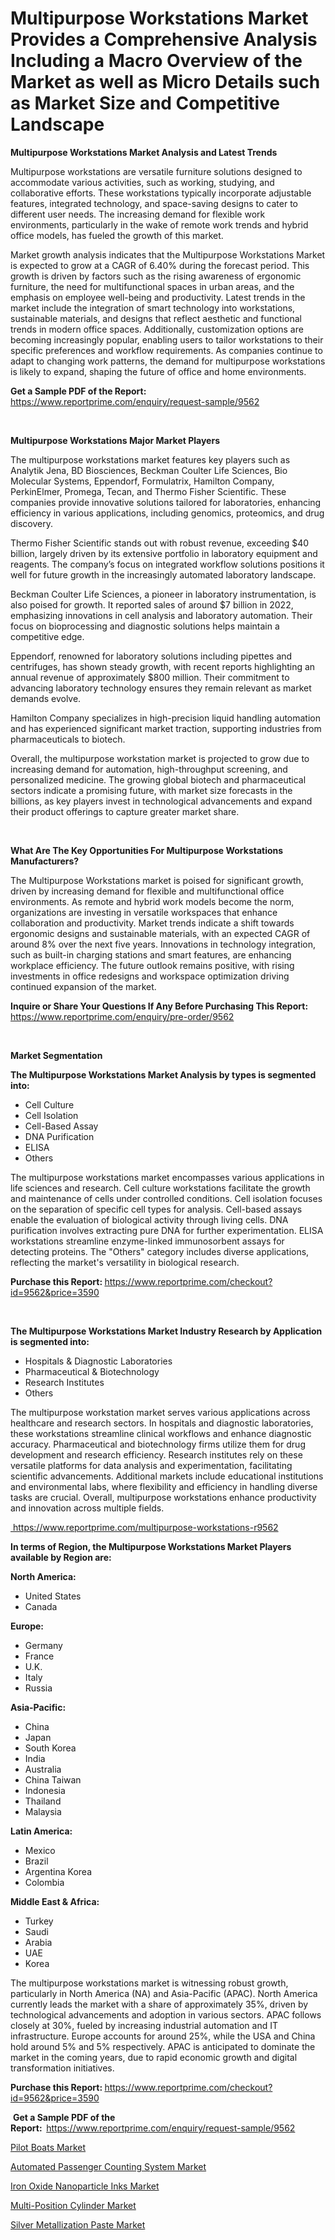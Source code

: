 <p><h1>Multipurpose Workstations Market Provides a Comprehensive Analysis Including a Macro Overview of the Market as well as Micro Details such as Market Size and Competitive Landscape</h1></p><p><strong>Multipurpose Workstations Market Analysis and Latest Trends</strong></p>
<p><p>Multipurpose workstations are versatile furniture solutions designed to accommodate various activities, such as working, studying, and collaborative efforts. These workstations typically incorporate adjustable features, integrated technology, and space-saving designs to cater to different user needs. The increasing demand for flexible work environments, particularly in the wake of remote work trends and hybrid office models, has fueled the growth of this market. </p><p>Market growth analysis indicates that the Multipurpose Workstations Market is expected to grow at a CAGR of 6.40% during the forecast period. This growth is driven by factors such as the rising awareness of ergonomic furniture, the need for multifunctional spaces in urban areas, and the emphasis on employee well-being and productivity. Latest trends in the market include the integration of smart technology into workstations, sustainable materials, and designs that reflect aesthetic and functional trends in modern office spaces. Additionally, customization options are becoming increasingly popular, enabling users to tailor workstations to their specific preferences and workflow requirements. As companies continue to adapt to changing work patterns, the demand for multipurpose workstations is likely to expand, shaping the future of office and home environments.</p></p>
<p><strong>Get a Sample PDF of the Report:&nbsp;</strong> <a href="https://www.reportprime.com/enquiry/request-sample/9562">https://www.reportprime.com/enquiry/request-sample/9562</a></p>
<p>&nbsp;</p>
<p><strong>Multipurpose Workstations Major Market Players</strong></p>
<p><p>The multipurpose workstations market features key players such as Analytik Jena, BD Biosciences, Beckman Coulter Life Sciences, Bio Molecular Systems, Eppendorf, Formulatrix, Hamilton Company, PerkinElmer, Promega, Tecan, and Thermo Fisher Scientific. These companies provide innovative solutions tailored for laboratories, enhancing efficiency in various applications, including genomics, proteomics, and drug discovery.</p><p>Thermo Fisher Scientific stands out with robust revenue, exceeding $40 billion, largely driven by its extensive portfolio in laboratory equipment and reagents. The company’s focus on integrated workflow solutions positions it well for future growth in the increasingly automated laboratory landscape.</p><p>Beckman Coulter Life Sciences, a pioneer in laboratory instrumentation, is also poised for growth. It reported sales of around $7 billion in 2022, emphasizing innovations in cell analysis and laboratory automation. Their focus on bioprocessing and diagnostic solutions helps maintain a competitive edge.</p><p>Eppendorf, renowned for laboratory solutions including pipettes and centrifuges, has shown steady growth, with recent reports highlighting an annual revenue of approximately $800 million. Their commitment to advancing laboratory technology ensures they remain relevant as market demands evolve.</p><p>Hamilton Company specializes in high-precision liquid handling automation and has experienced significant market traction, supporting industries from pharmaceuticals to biotech.</p><p>Overall, the multipurpose workstation market is projected to grow due to increasing demand for automation, high-throughput screening, and personalized medicine. The growing global biotech and pharmaceutical sectors indicate a promising future, with market size forecasts in the billions, as key players invest in technological advancements and expand their product offerings to capture greater market share.</p></p>
<p>&nbsp;</p>
<p><strong>What Are The Key Opportunities For Multipurpose Workstations Manufacturers?</strong></p>
<p><p>The Multipurpose Workstations market is poised for significant growth, driven by increasing demand for flexible and multifunctional office environments. As remote and hybrid work models become the norm, organizations are investing in versatile workspaces that enhance collaboration and productivity. Market trends indicate a shift towards ergonomic designs and sustainable materials, with an expected CAGR of around 8% over the next five years. Innovations in technology integration, such as built-in charging stations and smart features, are enhancing workplace efficiency. The future outlook remains positive, with rising investments in office redesigns and workspace optimization driving continued expansion of the market.</p></p>
<p><strong>Inquire or Share Your Questions If Any Before Purchasing This Report:</strong> <a href="https://www.reportprime.com/enquiry/pre-order/9562">https://www.reportprime.com/enquiry/pre-order/9562</a></p>
<p>&nbsp;</p>
<p><strong>Market Segmentation</strong></p>
<p><strong>The Multipurpose Workstations Market Analysis by types is segmented into:</strong></p>
<p><ul><li>Cell Culture</li><li>Cell Isolation</li><li>Cell-Based Assay</li><li>DNA Purification</li><li>ELISA</li><li>Others</li></ul></p>
<p><p>The multipurpose workstations market encompasses various applications in life sciences and research. Cell culture workstations facilitate the growth and maintenance of cells under controlled conditions. Cell isolation focuses on the separation of specific cell types for analysis. Cell-based assays enable the evaluation of biological activity through living cells. DNA purification involves extracting pure DNA for further experimentation. ELISA workstations streamline enzyme-linked immunosorbent assays for detecting proteins. The "Others" category includes diverse applications, reflecting the market's versatility in biological research.</p></p>
<p><strong>Purchase this Report:&nbsp;</strong><a href="https://www.reportprime.com/checkout?id=9562&price=3590">https://www.reportprime.com/checkout?id=9562&price=3590</a></p>
<p>&nbsp;</p>
<p><strong>The Multipurpose Workstations Market Industry Research by Application is segmented into:</strong></p>
<p><ul><li>Hospitals & Diagnostic Laboratories</li><li>Pharmaceutical & Biotechnology</li><li>Research Institutes</li><li>Others</li></ul></p>
<p><p>The multipurpose workstation market serves various applications across healthcare and research sectors. In hospitals and diagnostic laboratories, these workstations streamline clinical workflows and enhance diagnostic accuracy. Pharmaceutical and biotechnology firms utilize them for drug development and research efficiency. Research institutes rely on these versatile platforms for data analysis and experimentation, facilitating scientific advancements. Additional markets include educational institutions and environmental labs, where flexibility and efficiency in handling diverse tasks are crucial. Overall, multipurpose workstations enhance productivity and innovation across multiple fields.</p></p>
<p><a href="https://www.reportprime.com/multipurpose-workstations-r9562">&nbsp;https://www.reportprime.com/multipurpose-workstations-r9562</a></p>
<p><strong>In terms of Region, the Multipurpose Workstations Market Players available by Region are:</strong></p>
<p>
    <p> <strong> North America: </strong>
        <ul>
            <li>United States</li>
            <li>Canada</li>
        </ul>
        </p> 
    <p> <strong> Europe: </strong>
        <ul>
            <li>Germany</li>
            <li>France</li>
            <li>U.K.</li>
            <li>Italy</li>
            <li>Russia</li>
        </ul>
        </p> 
    <p> <strong> Asia-Pacific: </strong>
        <ul>
            <li>China</li>
            <li>Japan</li>
            <li>South Korea</li>
            <li>India</li>
            <li>Australia</li>
            <li>China Taiwan</li>
            <li>Indonesia</li>
            <li>Thailand</li>
            <li>Malaysia</li>
        </ul>
        </p> 
    <p> <strong> Latin America: </strong>
        <ul>
            <li>Mexico</li>
            <li>Brazil</li>
            <li>Argentina Korea</li>
            <li>Colombia</li>
        </ul>
        </p> 
    <p> <strong> Middle East & Africa: </strong>
        <ul>
            <li>Turkey</li>
            <li>Saudi</li>
            <li>Arabia</li>
            <li>UAE</li>
            <li>Korea</li>
        </ul>
    </p>
    </p>
<p><p>The multipurpose workstations market is witnessing robust growth, particularly in North America (NA) and Asia-Pacific (APAC). North America currently leads the market with a share of approximately 35%, driven by technological advancements and adoption in various sectors. APAC follows closely at 30%, fueled by increasing industrial automation and IT infrastructure. Europe accounts for around 25%, while the USA and China hold around 5% and 5% respectively. APAC is anticipated to dominate the market in the coming years, due to rapid economic growth and digital transformation initiatives.</p></p>
<p><strong>Purchase this Report: </strong><a href="https://www.reportprime.com/checkout?id=9562&price=3590">https://www.reportprime.com/checkout?id=9562&price=3590</a></p>
<p>&nbsp;<strong>Get a Sample PDF of the Report:&nbsp;&nbsp;</strong><a href="https://www.reportprime.com/enquiry/request-sample/9562">https://www.reportprime.com/enquiry/request-sample/9562</a></p>
<p><strong></strong></p>
<p><p><a href="https://www.linkedin.com/pulse/global-pilot-boats-market-projected-grow-cagr-79-forcasted-period-aqbke?trackingId=rRaKrrQ6QbOTOm1%2F%2B52MqA%3D%3D">Pilot Boats Market</a></p><p><a href="https://www.linkedin.com/pulse/emerging-automated-passenger-counting-system-market-opportunities-i8oje?trackingId=IMuu2nupQN2j8uEkSrJ8Pg%3D%3D">Automated Passenger Counting System Market</a></p><p><a href="https://issuu.com/reportprime-2/docs/iron-oxide-nanoparticle-inks-market_d62d00d3575884">Iron Oxide Nanoparticle Inks Market</a></p><p><a href="https://medium.com/@tammyjones1939/in-the-multi-position-cylinder-market-the-main-focus-is-on-keeping-costs-low-and-getting-the-dd0c56c45d2e">Multi-Position Cylinder Market</a></p><p><a href="https://issuu.com/reportprime-2/docs/silver-metallization-paste-market-s_ee9b8d6abb471b">Silver Metallization Paste Market</a></p></p>